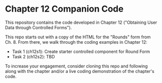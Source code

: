 # Chapter 12 Companion Code

This repository contains the code developed in Chapter 12 ("Obtaining User Data through Controlled Forms").

This repo starts out with a copy of the HTML for the "Rounds" form from Ch. 8.   From there, we walk through the coding examples in Chapter 12:
 * Task 1 (ch12s1): Create starter controlled component for Round Form
 * Task 2 (ch12s2): TBD
 
To increase your engagement, consider cloning this repo and following along with the chapter and/or a live coding demonstration of the chapter's code.